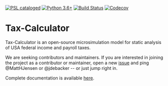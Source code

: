 [![PSL cataloged](https://img.shields.io/badge/PSL-cataloged-a0a0a0.svg)](https://www.PSLmodels.org)
[![Python 3.6+](https://img.shields.io/badge/python-3.6%2B-blue.svg)](https://www.python.org/downloads/release/python-360/)
[![Build Status](https://travis-ci.org/PSLmodels/Tax-Calculator.svg?branch=master)](https://travis-ci.org/PSLmodels/Tax-Calculator)
[![Codecov](https://codecov.io/gh/PSLmodels/Tax-Calculator/branch/master/graph/badge.svg)](https://codecov.io/gh/PSLmodels/Tax-Calculator)


Tax-Calculator
==============

Tax-Calculator is an open-source microsimulation model for static
analysis of USA federal income and payroll taxes.

We are seeking contributors and maintainers. If you are interested in joining the project as a contributor or maintainer,
open a new [issue](https://github.com/PSLmodels/Tax-Calculator/issues) and ping @MattHJensen or @jdebacker -- or just jump right in.

Complete documentation is available
[here](https://PSLmodels.github.io/Tax-Calculator/).
